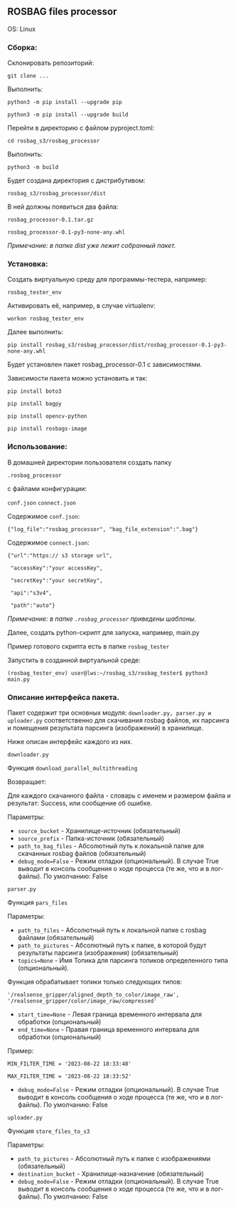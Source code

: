 ## ROSBAG files processor

OS: Linux

### Сборка:

Склонировать репозиторий:

`git clone ...`

Выполнить:

`python3 -m pip install --upgrade pip`

`python3 -m pip install --upgrade build`

Перейти в директорию с файлом pyproject.toml:

`cd rosbag_s3/rosbag_processor`

Выполнить:

`python3 -m build`

Будет создана директория с дистрибутивом:

`rosbag_s3/rosbag_processor/dist`

В ней должны появиться два файла:

`rosbag_processor-0.1.tar.gz`

`rosbag_processor-0.1-py3-none-any.whl`

_Примечание: в папке dist уже лежит собранный пакет._

### Установка:

Создать виртуальную среду для программы-тестера, например:

`rosbag_tester_env`

Активировать её, например, в случае virtualenv:

`workon rosbag_tester_env`

Далее выполнить:

`pip install rosbag_s3/rosbag_processor/dist/rosbag_processor-0.1-py3-none-any.whl`

Будет установлен пакет rosbag_processor-0.1 с зависимостями.

Зависимости пакета можно установить и так:

`pip install boto3`

`pip install bagpy`

`pip install opencv-python`

`pip install rosbags-image`


### Использование:

В домашней директории пользователя создать папку

`.rosbag_processor`

с файлами конфигурации:

`conf.json`
`connect.json`

Содержимое `conf.json`:

`{"log_file":"rosbag_processor", "bag_file_extension":".bag"}`

Содержимое  `connect.json`:

`{"url":"https:// s3 storage url",`

` "accessKey":"your accessKey",`

` "secretKey":"your secretKey",`

` "api":"s3v4",`

` "path":"auto"}`

_Примечание: в папке `.rosbag_processor` приведены шаблоны._

Далее, создать python-скрипт для запуска, например, main.py

Пример готового скрипта есть в папке `rosbag_tester`

Запустить в созданной виртуальной среде:

`(rosbag_tester_env) user@lws:~/rosbag_s3/rosbag_tester$ python3 main.py`

### Описание интерфейса пакета.

Пакет содержит три основных модуля: `downloader.py, parser.py и uploader.py` соответственно для скачивания rosbag файлов, их парсинга и помещения результата парсинга (изображений) в хранилище.

Ниже описан интерфейс каждого из них. 

`downloader.py`

Функция `download_parallel_multithreading`

Возвращает:

Для каждого скачанного файла - словарь с именем и размером файла и результат: Success, или сообщение об ошибке.

Параметры:

- `source_bucket` - Хранилище-источник (обязательный)
- `source_prefix` - Папка-источник (обязательный)
- `path_to_bag_files` - Абсолютный путь к локальной папке для скачанных rosbag файлов (обязательный) 
- `debug_mode=False` - Режим отладки (опциональный). В случае True выводит в консоль сообщения о ходе процесса (те же, что и в лог-файлы). По умолчанию: False

`parser.py`

Функция `pars_files`

Параметры:

- `path_to_files` - Абсолютный путь к локальной папке с rosbag файлами (обязательный)
- `path_to_pictures` - Абсолютный путь к папке, в которой будут результаты парсинга (изображения) (обязательный)  
- `topics=None` - Имя Топика для парсинга топиков определенного типа (опциональный).

Функция обрабатывает топики только следующих типов:

`'/realsense_gripper/aligned_depth_to_color/image_raw', '/realsense_gripper/color/image_raw/compressed'`

- `start_time=None` - Левая граница временного интервала для обработки (опциональный)
- `end_time=None` - Правая граница временного интервала для обработки (опциональный)

Пример:

`MIN_FILTER_TIME = '2023-08-22 18:33:48'`

`MAX_FILTER_TIME = '2023-08-22 18:33:52'`

- `debug_mode=False` - Режим отладки (опциональный). В случае True выводит в консоль сообщения о ходе процесса (те же, что и в лог-файлы). По умолчанию: False

`uploader.py`

Функция `store_files_to_s3`

Параметры:

- `path_to_pictures` - Абсолютный путь к папке с изображениями (обязательный)
- `destination_bucket` - Хранилище-назначение (обязательный)
- `debug_mode=False` - Режим отладки (опциональный). В случае True выводит в консоль сообщения о ходе процесса (те же, что и в лог-файлы). По умолчанию: False

